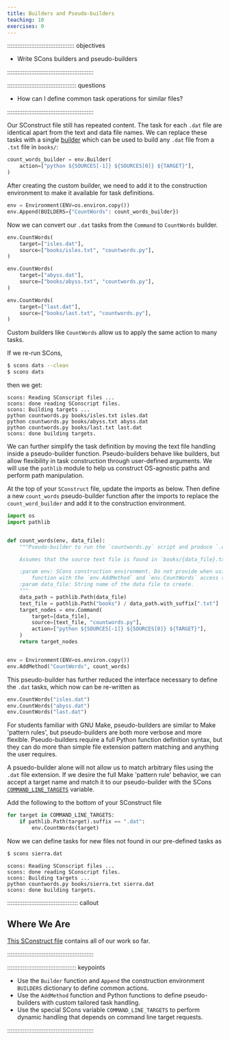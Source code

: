 ```yaml
---
title: Builders and Pseudo-builders
teaching: 10
exercises: 0
---
```


::::::::::::::::::::::::::::::::::::::: objectives

- Write SCons builders and pseudo-builders

::::::::::::::::::::::::::::::::::::::::::::::::::

:::::::::::::::::::::::::::::::::::::::: questions

- How can I define common task operations for similar files?

::::::::::::::::::::::::::::::::::::::::::::::::::

Our SConstruct file still has repeated content. The task for each `.dat`
file are identical apart from the text and data file names. We can
replace these tasks with a single [builder](../learners/reference.md#builder) which can be used to
build any `.dat` file from a `.txt` file in `books/`:

```python
count_words_builder = env.Builder(
    action=["python ${SOURCES[-1]} ${SOURCES[0]} ${TARGET}"],
)
```

After creating the custom builder, we need to add it to the construction environment to make it
available for task definitions.

```python
env = Environment(ENV=os.environ.copy())
env.Append(BUILDERS={"CountWords": count_words_builder})
```

Now we can convert our `.dat` tasks from the `Command` to `CountWords` builder.

```python
env.CountWords(
    target=["isles.dat"],
    source=["books/isles.txt", "countwords.py"],
)

env.CountWords(
    target=["abyss.dat"],
    source=["books/abyss.txt", "countwords.py"],
)

env.CountWords(
    target=["last.dat"],
    source=["books/last.txt", "countwords.py"],
)
```

Custom builders like `CountWords` allow us to apply the same action to many tasks.

If we re-run SCons,

```bash
$ scons dats --clean
$ scons dats
```

then we get:

```output
scons: Reading SConscript files ...
scons: done reading SConscript files.
scons: Building targets ...
python countwords.py books/isles.txt isles.dat
python countwords.py books/abyss.txt abyss.dat
python countwords.py books/last.txt last.dat
scons: done building targets.
```

We can further simplify the task definition by moving the text file handling inside a pseudo-builder
function. Pseudo-builders behave like builders, but allow flexibility in task construction through
user-defined arguments. We will use the `pathlib` module to help us construct OS-agnostic paths and
perform path manipulation.

At the top of your `SConstruct` file, update the imports as below. Then define a new `count_words`
pseudo-builder function after the imports to replace the `count_word_builder` and add it to the
construction environment.

```python
import os
import pathlib


def count_words(env, data_file):
    """Pseudo-builder to run the `countwords.py` script and produce `.dat` target

    Assumes that the source text file is found in `books/{data_file}.txt`

    :param env: SCons construction environment. Do not provide when using this
        function with the `env.AddMethod` and `env.CountWords` access style.
    :param data_file: String name of the data file to create.
    """
    data_path = pathlib.Path(data_file)
    text_file = pathlib.Path("books") / data_path.with_suffix[".txt"]
    target_nodes = env.Command(
        target=[data_file],
        source=[text_file, "countwords.py"],
        action=["python ${SOURCES[-1]} ${SOURCES[0]} ${TARGET}"],
    )
    return target_nodes


env = Environment(ENV=os.environ.copy())
env.AddMethod("CountWords", count_words)
```

This pseudo-builder has further reduced the interface necessary to define the `.dat` tasks, which
now can be re-written as

```python
env.CountWords("isles.dat")
env.CountWords("abyss.dat")
env.CountWords("last.dat")
```

For students familiar with GNU Make, pseudo-builders are similar to Make 'pattern rules', but
pseudo-builders are both more verbose and more flexible. Pseudo-builders require a full Python
function definition syntax, but they can do more than simple file extension pattern matching and
anything the user requires.

A psuedo-builder alone will not allow us to match arbitrary files using the `.dat` file extension.
If we desire the full Make 'pattern rule' behavior, we can accept a target name and match it to our
pseudo-builder with the SCons
[`COMMAND_LINE_TARGETS`](https://scons.org/doc/production/HTML/scons-user.html#sect-var-COMMAND-LINE-TARGETS)
variable.

Add the following to the bottom of your SConstruct file

```python
for target in COMMAND_LINE_TARGETS:
    if pathlib.Path(target).suffix == ".dat":
        env.CountWords(target)
```

Now we can define tasks for new files not found in our pre-defined tasks as

```bash
$ scons sierra.dat
```

```output
scons: Reading SConscript files ...
scons: done reading SConscript files.
scons: Building targets ...
python countwords.py books/sierra.txt sierra.dat
scons: done building targets.
```

:::::::::::::::::::::::::::::::::::::::::  callout

## Where We Are

[This SConstruct file](files/code/05-builders-patterns/SConstruct)
contains all of our work so far.


::::::::::::::::::::::::::::::::::::::::::::::::::

:::::::::::::::::::::::::::::::::::::::: keypoints

- Use the `Builder` function and `Append` the construction environment `BUILDERS` dictionary to
  define common actions.
- Use the `AddMethod` function and Python functions to define pseudo-builders with custom tailored
  task handling.
- Use the special SCons variable `COMMAND_LINE_TARGETS` to perform dynamic handling that
  depends on command line target requests.

::::::::::::::::::::::::::::::::::::::::::::::::::

